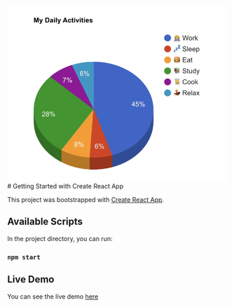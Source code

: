 <img src="./src/chart.jpg" height="400"/>
# Getting Started with Create React App

This project was bootstrapped with [Create React App](https://github.com/facebook/create-react-app).

## Available Scripts

In the project directory, you can run:

### `npm start`

## Live Demo

You can see the live demo [here](https://hbtch.github.io/Chart-Activity/)